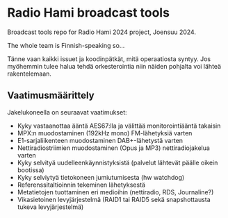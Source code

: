 # Radio Hami broadcast tools

Broadcast tools repo for Radio Hami 2024 project, Joensuu 2024.

The whole team is Finnish-speaking so...

Tänne vaan kaikki issuet ja koodinpätkät, mitä operaatiosta syntyy. Jos myöhemmin tulee halua tehdä orkesterointia niin näiden pohjalta voi lähteä rakentelemaan.

## Vaatimusmäärittely

Jakelukoneella on seuraavat vaatimukset:

* Kyky vastaanottaa ääntä AES67:lla ja välittää monitorointiääntä takaisin
* MPX:n muodostaminen (192kHz mono) FM-lähetyksiä varten
* E1-sarjaliikenteen muodostaminen DAB+-lähetystä varten
* Nettiradiostriimien muodostaminen (Opus ja MP3) nettiradiojakelua varten
* Kyky selvityä uudelleenkäynnistyksistä (palvelut lähtevät päälle oikein bootissa)
* Kyky selviytyä tietokoneen jumiutumisesta (hw watchdog)
* Referenssitaltioinnin tekeminen lähetyksestä
* Metatietojen tuottaminen eri medioihin (nettiradio, RDS, Journaline?)
* Vikasietoinen levyjärjestelmä (RAID1 tai RAID5 sekä snapshottausta tukeva levyjärjestelmä)
